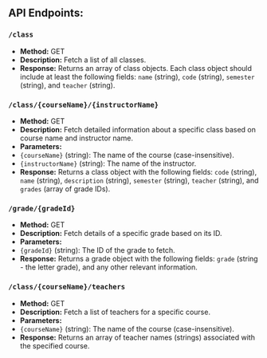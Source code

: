 ## API Endpoints:

### `/class`
- **Method:** GET
- **Description:** Fetch a list of all classes.
- **Response:** Returns an array of class objects. Each class object should include at least the following fields: `name` (string), `code` (string), `semester` (string), and `teacher` (string).

### `/class/{courseName}/{instructorName}`
- **Method:** GET
- **Description:** Fetch detailed information about a specific class based on course name and instructor name.
- **Parameters:**
 - `{courseName}` (string): The name of the course (case-insensitive).
 - `{instructorName}` (string): The name of the instructor.
- **Response:** Returns a class object with the following fields: `code` (string), `name` (string), `description` (string), `semester` (string), `teacher` (string), and `grades` (array of grade IDs).

### `/grade/{gradeId}`
- **Method:** GET
- **Description:** Fetch details of a specific grade based on its ID.
- **Parameters:**
 - `{gradeId}` (string): The ID of the grade to fetch.
- **Response:** Returns a grade object with the following fields: `grade` (string - the letter grade), and any other relevant information.

### `/class/{courseName}/teachers`
- **Method:** GET
- **Description:** Fetch a list of teachers for a specific course.
- **Parameters:**
 - `{courseName}` (string): The name of the course (case-insensitive).
- **Response:** Returns an array of teacher names (strings) associated with the specified course.
